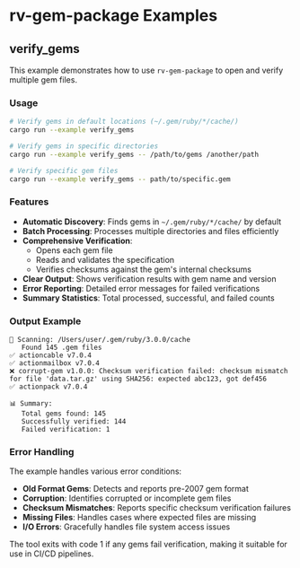 # rv-gem-package Examples

## verify_gems

This example demonstrates how to use `rv-gem-package` to open and verify multiple gem files.

### Usage

```bash
# Verify gems in default locations (~/.gem/ruby/*/cache/)
cargo run --example verify_gems

# Verify gems in specific directories
cargo run --example verify_gems -- /path/to/gems /another/path

# Verify specific gem files
cargo run --example verify_gems -- path/to/specific.gem
```

### Features

- **Automatic Discovery**: Finds gems in `~/.gem/ruby/*/cache/` by default
- **Batch Processing**: Processes multiple directories and files efficiently
- **Comprehensive Verification**: 
  - Opens each gem file
  - Reads and validates the specification
  - Verifies checksums against the gem's internal checksums
- **Clear Output**: Shows verification results with gem name and version
- **Error Reporting**: Detailed error messages for failed verifications
- **Summary Statistics**: Total processed, successful, and failed counts

### Output Example

```
📁 Scanning: /Users/user/.gem/ruby/3.0.0/cache
   Found 145 .gem files
✅ actioncable v7.0.4
✅ actionmailbox v7.0.4
❌ corrupt-gem v1.0.0: Checksum verification failed: checksum mismatch for file 'data.tar.gz' using SHA256: expected abc123, got def456
✅ actionpack v7.0.4

📊 Summary:
   Total gems found: 145
   Successfully verified: 144
   Failed verification: 1
```

### Error Handling

The example handles various error conditions:

- **Old Format Gems**: Detects and reports pre-2007 gem format
- **Corruption**: Identifies corrupted or incomplete gem files
- **Checksum Mismatches**: Reports specific checksum verification failures
- **Missing Files**: Handles cases where expected files are missing
- **I/O Errors**: Gracefully handles file system access issues

The tool exits with code 1 if any gems fail verification, making it suitable for use in CI/CD pipelines.